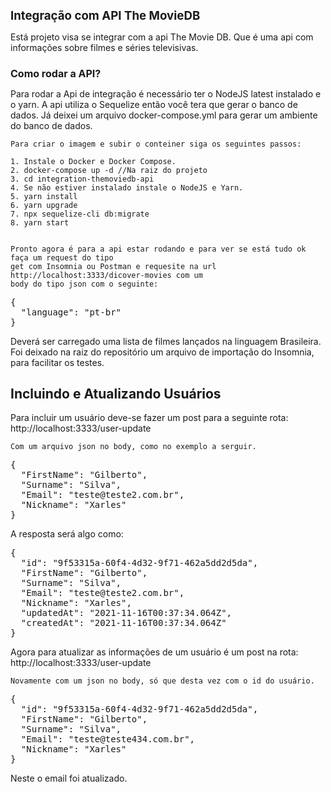 <h1 style="font-size: 14pt;">Integração com API The MovieDB</h1>

<p>
    Está projeto visa se integrar com a api The Movie DB. Que é uma api com informações sobre filmes e séries televisivas.
</p>

<h2 style="font-size: 12pt;">Como rodar a API?</h2>

<p>
    Para rodar a Api de integração é necessário ter o NodeJS latest instalado e o yarn.
    A api utiliza o Sequelize então você tera que gerar o banco de dados. Já deixei um arquivo docker-compose.yml para gerar um ambiente do banco de dados. 

    Para criar o imagem e subir o conteiner siga os seguintes passos:

    1. Instale o Docker e Docker Compose.
    2. docker-compose up -d //Na raiz do projeto
    3. cd integration-themoviedb-api
    4. Se não estiver instalado instale o NodeJS e Yarn.
    5. yarn install
    6. yarn upgrade
    7. npx sequelize-cli db:migrate
    8. yarn start


    Pronto agora é para a api estar rodando e para ver se está tudo ok faça um request do tipo 
    get com Insomnia ou Postman e requesite na url http://localhost:3333/dicover-movies com um
    body do tipo json com o seguinte:
</p>
<pre>
{
  "language": "pt-br"
}
</pre>
<p>
    Deverá ser carregado uma lista de filmes lançados na linguagem Brasileira.
    Foi deixado na raiz do repositório um arquivo de importação do Insomnia, para facilitar os testes.
</p>

<h2>Incluindo e Atualizando Usuários</h2>

<p>
    Para incluir um usuário deve-se fazer um post para a seguinte rota: http://localhost:3333/user-update
    
    Com um arquivo json no body, como no exemplo a serguir.
</p>

<pre>
{
  "FirstName": "Gilberto",
  "Surname": "Silva",
  "Email": "teste@teste2.com.br",
  "Nickname": "Xarles"
}
</pre>

<p>
    A resposta será algo como:
</p>


<pre>
{
  "id": "9f53315a-60f4-4d32-9f71-462a5dd2d5da",
  "FirstName": "Gilberto",
  "Surname": "Silva",
  "Email": "teste@teste2.com.br",
  "Nickname": "Xarles",
  "updatedAt": "2021-11-16T00:37:34.064Z",
  "createdAt": "2021-11-16T00:37:34.064Z"
}
</pre>

<p>
    Agora para atualizar as informações de um usuário é um post na rota: http://localhost:3333/user-update
    
    Novamente com um json no body, só que desta vez com o id do usuário.
</p>

<pre>
{
  "id": "9f53315a-60f4-4d32-9f71-462a5dd2d5da",
  "FirstName": "Gilberto",
  "Surname": "Silva",
  "Email": "teste@teste434.com.br",
  "Nickname": "Xarles"
}
</pre>

<p>
    Neste o email foi atualizado.
</p> 
